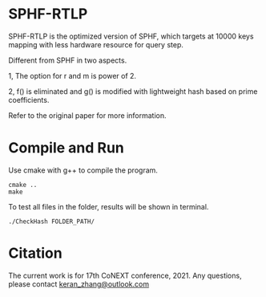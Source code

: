 # SPHF-RTLP
SPHF-RTLP is the optimized version of SPHF, which targets at 10000 keys mapping with less hardware resource for query step.

Different from SPHF in two aspects.

1, The option for r and m is power of 2. 

2, f() is eliminated and g() is modified with lightweight hash based on prime coefficients.

Refer to the original paper for more information.

# Compile and Run
Use cmake with g++ to compile the program.

```
cmake ..
make
```

To test all files in the folder, results will be shown in terminal.

`./CheckHash FOLDER_PATH/`

# Citation
The current work is for 17th CoNEXT conference, 2021.
Any questions, please contact keran_zhang@outlook.com
